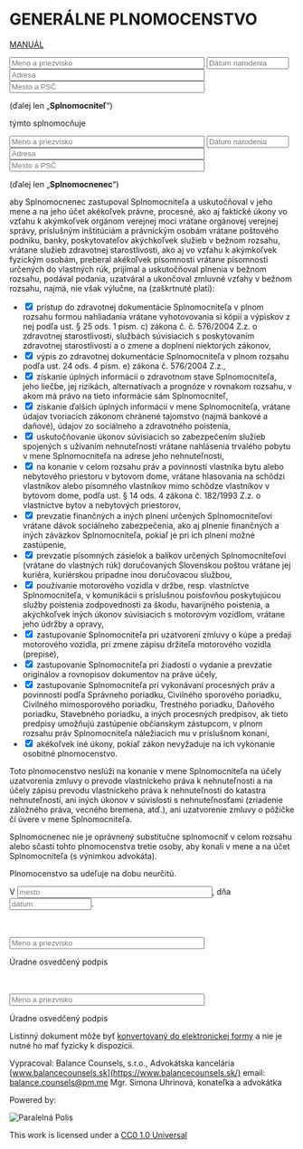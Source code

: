 # GENERÁLNE PLNOMOCENSTVO

[MANUÁL](https://paralelnapolis.github.io/tameMe/sk/plna-moc/manual)

<input type="text" size="40" placeholder="Meno a priezvisko"/>

<input type="text" size="15" placeholder="Dátum narodenia"/>

<input type="text" size="40" placeholder="Adresa"/>

<input type="text" size="40" placeholder="Mesto a PSČ"/>

(ďalej len „**Splnomocniteľ**“)

týmto splnomocňuje 

<input type="text" size="40" placeholder="Meno a priezvisko"/>

<input type="text" size="15" placeholder="Dátum narodenia"/>

<input type="text" size="40" placeholder="Adresa"/>

<input type="text" size="40" placeholder="Mesto a PSČ"/>

(ďalej len „**Splnomocnenec**“)

aby Splnomocnenec zastupoval Splnomocniteľa a uskutočňoval v
jeho mene a na jeho účet akékoľvek právne, procesné, ako aj faktické úkony vo vzťahu k akýmkoľvek
orgánom verejnej moci vrátane orgánovej verejnej správy, príslušným inštitúciám a právnickým osobám
vrátane poštového podniku, banky, poskytovateľov akýchkoľvek služieb v bežnom rozsahu, vrátane 
služieb zdravotnej starostlivosti, ako aj vo vzťahu k akýmkoľvek fyzickým osobám, preberal akékoľvek 
písomnosti vrátane písomností určených do vlastných rúk, prijímal a uskutočňoval plnenia v bežnom rozsahu,
podával podania, uzatváral a ukončoval zmluvné vzťahy v bežnom rozsahu, najmä, nie však výlučne, na (zaškrtnuté platí):

-	<input type="checkbox" checked/> prístup do zdravotnej dokumentácie Splnomocniteľa v plnom rozsahu formou nahliadania vrátane vyhotovovania si kópií a výpiskov z nej podľa ust. § 25 ods. 1 písm. c) zákona č. č. 576/2004 Z.z. o zdravotnej starostlivosti, službách súvisiacich s poskytovaním zdravotnej starostlivosti a o zmene a doplnení niektorých zákonov, 
-	<input type="checkbox" checked/> výpis zo zdravotnej dokumentácie Splnomocniteľa v plnom rozsahu podľa ust. 24 ods. 4 písm. e) zákona č. 576/2004 Z.z., 
-	<input type="checkbox" checked/> získanie úplných informácií o zdravotnom stave Splnomocniteľa, jeho liečbe, jej rizikách, alternatívach a prognóze v rovnakom rozsahu, v akom má právo na tieto informácie sám Splnomocniteľ,    
-	<input type="checkbox" checked/> získanie ďalších úplných informácií v mene Splnomocniteľa, vrátane údajov tvoriacich zákonom chránené tajomstvo (najmä bankové a daňové), údajov zo sociálneho a zdravotného poistenia, 
-	<input type="checkbox" checked/> uskutočňovanie úkonov súvisiacich so zabezpečením služieb spojených s užívaním nehnuteľnosti vrátane nahlásenia trvalého pobytu v mene Splnomocniteľa na adrese jeho nehnuteľnosti,
-	<input type="checkbox" checked/> na konanie v celom rozsahu práv a povinností vlastníka bytu alebo nebytového priestoru v bytovom dome, vrátane hlasovania na schôdzi vlastníkov alebo písomného vlastníkov mimo schôdze vlastníkov v bytovom dome, podľa ust. § 14 ods. 4 zákona č. 182/1993 Z.z. o vlastníctve bytov a nebytových priestorov,
-	<input type="checkbox" checked/> prevzatie finančných a iných plnení určených Splnomocniteľovi vrátane dávok sociálneho zabezpečenia, ako aj plnenie finančných a iných záväzkov Splnomocniteľa, pokiaľ je pri ich plnení možné zastúpenie,
-	<input type="checkbox" checked/> prevzatie písomných zásielok a balíkov určených Splnomocniteľovi (vrátane do vlastných rúk) doručovaných Slovenskou poštou vrátane jej kuriéra, kuriérskou prípadne inou doručovacou službou,
-	<input type="checkbox" checked/> používanie motorového vozidla v držbe, resp. vlastníctve Splnomocniteľa, v komunikácii s príslušnou poisťovňou poskytujúcou služby poistenia zodpovednosti za škodu, havarijného poistenia, a akýchkoľvek iných úkonov súvisiacich s motorovým vozidlom, vrátane jeho údržby a opravy,
-	<input type="checkbox" checked/> zastupovanie Splnomocniteľa pri uzatvorení zmluvy o kúpe a predaji motorového vozidla, pri zmene zápisu držiteľa motorového vozidla (prepise), 
-	<input type="checkbox" checked/> zastupovanie Splnomocniteľa pri žiadosti o vydanie a prevzatie originálov a rovnopisov dokumentov na práve účely, 
-	<input type="checkbox" checked/> zastupovanie Splnomocniteľa pri vykonávaní procesných práv a povinností podľa Správneho poriadku, Civilného sporového poriadku, Civilného mimosporového poriadku, Trestného poriadku, Daňového poriadku, Stavebného poriadku, a iných procesných predpisov, ak tieto predpisy umožňujú zastúpenie občianskym zástupcom, v plnom rozsahu práv Splnomocniteľa náležiacich mu v príslušnom konaní,
-	<input type="checkbox" checked/> akékoľvek iné úkony, pokiaľ zákon nevyžaduje na ich vykonanie osobitné plnomocenstvo.


Toto plnomocenstvo neslúži na konanie v mene Splnomocniteľa na účely uzatvorenia zmluvy o prevode vlastníckeho práva k nehnuteľnosti a na účely zápisu prevodu vlastníckeho práva k nehnuteľnosti do katastra nehnuteľností, ani iných úkonov v súvislosti s nehnuteľnosťami (zriadenie záložného práva, vecného bremena, atď.), ani uzatvorenie zmluvy o pôžičke či úvere v mene Splnomocniteľa. 

Splnomocnenec nie je oprávnený substitučne splnomocniť v celom rozsahu alebo sčasti tohto plnomocenstva tretie osoby, aby konali v mene a na účet Splnomocniteľa (s výnimkou advokáta).  

Plnomocenstvo sa udeľuje na dobu neurčitú.

V <input type="text" size="40" placeholder="mesto"/>,
dňa <input type="text" size="15" placeholder="dátum"/>.

<br/><br/><input type="text" size="40" placeholder="Meno a priezvisko"/>

Úradne osvedčený podpis

<br/><br/><input type="text" size="40" placeholder="Meno a priezvisko"/>

Úradne osvedčený podpis

Listinný dokument môže byť [konvertovaný do elektronickej formy](https://www.slovensko.sk/sk/agendy/agenda/_zarucena-konverzia/) a nie je nutné ho mať fyzicky k dispozícii.

Vypracoval: Balance Counsels, s.r.o., Advokátska kancelária [www.balancecounsels.sk](https://www.balancecounsels.sk/) email: [balance.counsels@pm.me](mailto:balance.counsels@pm.me)
Mgr. Simona Uhrinová, konateľka a advokátka

Powered by:

![Paralelná Polis](https://paralelnapolis.github.io/tameMe/images/logo-ppba.png "Logo Paralelná Polis Bratislava")

This work is licensed under a [CC0 1.0 Universal](https://creativecommons.org/publicdomain/zero/1.0/)
